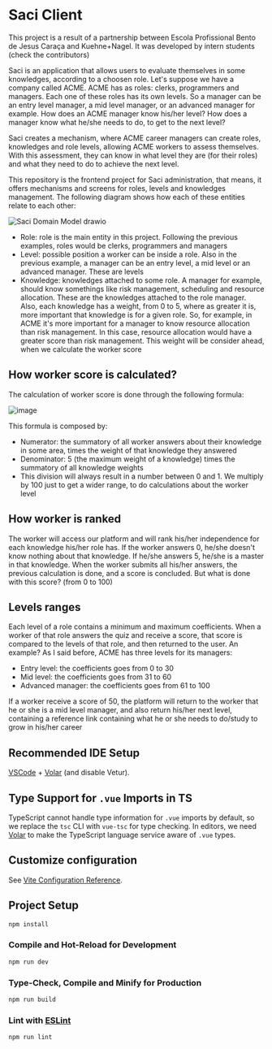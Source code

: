 # Saci Client

This project is a result of a partnership between Escola Profissional Bento de Jesus Caraça and Kuehne+Nagel. It was developed by intern students (check the contributors)

Saci is an application that allows users to evaluate themselves in some knowledges, according to a choosen role. Let's suppose we have a company called ACME. ACME has as roles: clerks, programmers and managers. Each one of these roles has its own levels. So a manager can be an entry level manager, a mid level manager, or an advanced manager for example. How does an ACME manager know his/her level? How does a manager know what he/she needs to do, to get to the next level?

Saci creates a mechanism, where ACME career managers can create roles, knowledges and role levels, allowing ACME workers to assess themselves. With this assessment, they can know in what level they are (for their roles) and what they need to do to achieve the next level.

This repository is the frontend project for Saci administration, that means, it offers mechanisms and screens for roles, levels and knowledges management. The following diagram shows how each of these entities relate to each other:

![Saci Domain Model drawio](https://github.com/Saci-Career/saci-admin/assets/16262664/9ce1b130-bd3f-4ef0-9d88-1209e39a3fc1)

- Role: role is the main entity in this project. Following the previous examples, roles would be clerks, programmers and managers
- Level: possible position a worker can be inside a role. Also in the previous example, a manager can be an entry level, a mid level or an advanced manager. These are levels
- Knowledge: knowledges attached to some role. A manager for example, should know somethings like risk management, scheduling and resource allocation. These are the knowledges attached to the role manager. Also, each knowledge has a weight, from 0 to 5, where as greater it is, more important that knowledge is for a given role. So, for example, in ACME it's more important for a manager to know resource allocation than risk management. In this case, resource allocation would have a greater score than risk management. This weight will be consider ahead, when we calculate the worker score

## How worker score is calculated?

The calculation of worker score is done through the following formula:

![image](https://github.com/Saci-Career/saci-admin/assets/16262664/114e67c8-45d6-46be-93f8-e150cd1e8df2)

This formula is composed by:
- Numerator: the summatory of all worker answers about their knowledge in some area, times the weight of that knowledge they answered
- Denominator: 5 (the maximum weight of a knowledge) times the summatory of all knowledge weights
- This division will always result in a number between 0 and 1. We multiply by 100 just to get a wider range, to do calculations about the worker level

## How worker is ranked

The worker will access our platform and will rank his/her independence for each knowledge his/her role has. If the worker answers 0, he/she doesn't know nothing about that knowledge. If he/she answers 5, he/she is a master in that knowledge. When the worker submits all his/her answers, the previous calculation is done, and a score is concluded. But what is done with this score? (from 0 to 100)

## Levels ranges

Each level of a role contains a minimum and maximum coefficients. When a worker of that role answers the quiz and receive a score, that score is compared to the levels of that role, and then returned to the user. An example? As I said before, ACME has three levels for its managers:

- Entry level: the coefficients goes from 0 to 30
- Mid level: the coefficients goes from 31 to 60
- Advanced manager: the coefficients goes from 61 to 100

If a worker receive a score of 50, the platform will return to the worker that he or she is a mid level manager, and also return his/her next level, containing a reference link containing what he or she needs to do/study to grow in his/her career

## Recommended IDE Setup

[VSCode](https://code.visualstudio.com/) + [Volar](https://marketplace.visualstudio.com/items?itemName=Vue.volar) (and disable Vetur).

## Type Support for `.vue` Imports in TS

TypeScript cannot handle type information for `.vue` imports by default, so we replace the `tsc` CLI with `vue-tsc` for type checking. In editors, we need [Volar](https://marketplace.visualstudio.com/items?itemName=Vue.volar) to make the TypeScript language service aware of `.vue` types.

## Customize configuration

See [Vite Configuration Reference](https://vitejs.dev/config/).

## Project Setup

```sh
npm install
```

### Compile and Hot-Reload for Development

```sh
npm run dev
```

### Type-Check, Compile and Minify for Production

```sh
npm run build
```

### Lint with [ESLint](https://eslint.org/)

```sh
npm run lint
```
